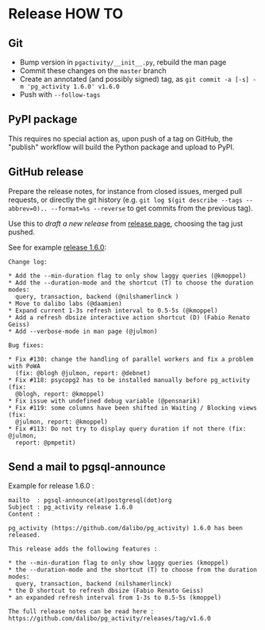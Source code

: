 # Release HOW TO

## Git

* Bump version in `pgactivity/__init__.py`, rebuild the man page
* Commit these changes on the `master` branch
* Create an annotated (and possibly signed) tag, as
  `git commit -a [-s] -m 'pg_activity 1.6.0' v1.6.0`
* Push with `--follow-tags`

## PyPI package

This requires no special action as, upon push of a tag on GitHub, the "publish"
workflow will build the Python package and upload to PyPI.

## GitHub release

Prepare the release notes, for instance from closed issues, merged pull
requests, or directly the git history (e.g. `git log $(git describe --tags
--abbrev=0).. --format=%s --reverse` to get commits from the previous tag).

Use this to *draft a new release* from [release page][], choosing the tag just
pushed.

[release page]: https://github.com/dalibo/pg_activity/releases

See for example [release 1.6.0](v1.6.0):
```
Change log:

* Add the --min-duration flag to only show laggy queries (@kmoppel)
* Add the --duration-mode and the shortcut (T) to choose the duration modes:
  query, transaction, backend (@nilshamerlinck )
* Move to dalibo labs (@daamien)
* Expand current 1-3s refresh interval to 0.5-5s (@kmoppel)
* Add a refresh dbsize interactive action shortcut (D) (Fabio Renato Geiss)
* Add --verbose-mode in man page (@julmon)

Bug fixes:

* Fix #130: change the handling of parallel workers and fix a problem with PoWA
  (fix: @blogh @julmon, report: @debnet)
* Fix #118: psycopg2 has to be installed manually before pg_activity (fix:
  @blogh, report: @kmoppel)
* Fix issue with undefined debug variable (@pensnarik)
* Fix #119: some columns have been shifted in Waiting / Blocking views (fix:
  @julmon, report: @kmoppel)
* Fix #113: Do not try to display query duration if not there (fix: @julmon,
  report: @pmpetit) 
```

[v1.6.0]: https://github.com/dalibo/pg_activity/releases/tag/v1.6.0


## Send a mail to pgsql-announce

Example for release 1.6.0 : 
```
mailto  : pgsql-announce(at)postgresql(dot)org
Subject : pg_activity release 1.6.0
Content :

pg_activity (https://github.com/dalibo/pg_activity) 1.6.0 has been released.

This release adds the following features :

* the --min-duration flag to only show laggy queries (kmoppel)
* the --duration-mode and the shortcut (T) to choose from the duration modes:
  query, transaction, backend (nilshamerlinck)
* the D shortcut to refresh dbsize (Fabio Renato Geiss)
* an expanded refresh interval from 1-3s to 0.5-5s (kmoppel)

The full release notes can be read here :
https://github.com/dalibo/pg_activity/releases/tag/v1.6.0
